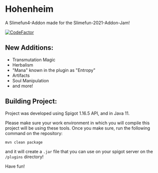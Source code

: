 # Hohenheim

A Slimefun4-Addon made for the Slimefun-2021-Addon-Jam!

[![CodeFactor](https://www.codefactor.io/repository/github/tweepcoding/hohenheim/badge)](https://www.codefactor.io/repository/github/tweepcoding/hohenheim)

## New Additions:

* Transmutation Magic
* Herbalism
* "Mana" known in the plugin as "Entropy"
* Artifacts
* Soul Manipulation
* and more!

## Building Project:

Project was developed using Spigot 1.16.5 API, and in Java 11.

Please make sure your work environment in which you will compile this project will be using these tools.
Once you make sure, run the following command on the repository:

```
mvn clean package
```

and it will create a `.jar` file that you can use on your spigot server on the `/plugins` directory!

Have fun!